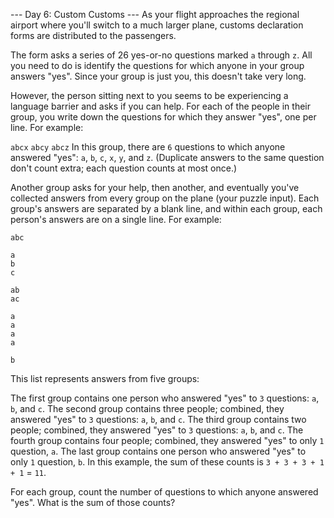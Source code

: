 --- Day 6: Custom Customs ---
As your flight approaches the regional airport where you'll switch to a much larger plane, customs declaration forms are distributed to the passengers.

The form asks a series of 26 yes-or-no questions marked `a` through `z`. All you need to do is identify the questions for which anyone in your group answers "yes". Since your group is just you, this doesn't take very long.

However, the person sitting next to you seems to be experiencing a language barrier and asks if you can help. For each of the people in their group, you write down the questions for which they answer "yes", one per line. For example:

`abcx`
`abcy`
`abcz`
In this group, there are `6` questions to which anyone answered "yes": `a`, `b`, `c`, `x`, `y`, and `z`. (Duplicate answers to the same question don't count extra; each question counts at most once.)

Another group asks for your help, then another, and eventually you've collected answers from every group on the plane (your puzzle input). Each group's answers are separated by a blank line, and within each group, each person's answers are on a single line. For example:

```
abc

a
b
c

ab
ac

a
a
a
a

b
```

This list represents answers from five groups:

The first group contains one person who answered "yes" to `3` questions: `a`, `b`, and `c`.
The second group contains three people; combined, they answered "yes" to `3` questions: `a`, `b`, and `c`.
The third group contains two people; combined, they answered "yes" to `3` questions: `a`, `b`, and `c`.
The fourth group contains four people; combined, they answered "yes" to only `1` question, `a`.
The last group contains one person who answered "yes" to only `1` question, `b`.
In this example, the sum of these counts is `3 + 3 + 3 + 1 + 1` = `11`.

For each group, count the number of questions to which anyone answered "yes". What is the sum of those counts?